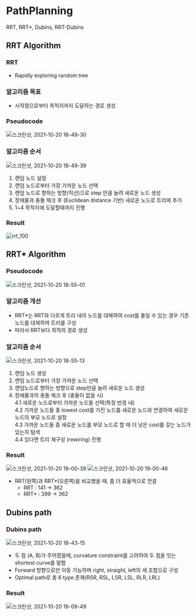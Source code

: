 # PathPlanning
RRT, RRT*, Dubins, RRT-Dubins

## RRT Algorithm
### RRT
- Rapidly exploring random tree

### 알고리즘 목표
- 시작점으로부터 목적지까지 도달하는 경로 생성

### Pseudocode
![스크린샷, 2021-10-20 18-49-30](https://user-images.githubusercontent.com/67509269/138074523-8acd360e-0493-4698-882e-d43d00be7382.png)

### 알고리즘 순서
![스크린샷, 2021-10-20 18-49-39](https://user-images.githubusercontent.com/67509269/138074569-495e84dd-43f2-41ce-aa34-8b700ee7cde0.png)

1. 랜덤 노드 설정
2. 랜덤 노드로부터 가장 가까운 노드 선택
3. 랜덤 노드로 향하는 방향(직선)으로 step 만큼 늘려 새로운 노드 생성
4. 장애물과 충돌 체크 후 (Euclidean distance 기반) 새로운 노드로 트리에 추가
5. 1~4 목적지에 도달할때까지 진행

### Result
![rrt_100](https://user-images.githubusercontent.com/67509269/138074610-5b16c7fe-6c64-4e40-9b5c-0d42655c0241.png)

## RRT* Algorithm
### Pseudocode
![스크린샷, 2021-10-20 18-55-01](https://user-images.githubusercontent.com/67509269/138074664-aea81450-1a4c-42d7-9a91-c2bfa9517ccc.png)

### 알고리즘 개선
- RRT*는 RRT와 다르게 트리 내의 노드를 대체하여 cost를 줄일 수 있는 경우 기존 노드를 대체하여 트리를 구성
- 따라서 RRT보다 최적의 경로 생성

### 알고리즘 순서
![스크린샷, 2021-10-20 18-55-13](https://user-images.githubusercontent.com/67509269/138074688-27d0a7e6-e023-4373-8405-13ca090b738e.png)

1. 랜덤 노드 생성
2. 랜덤 노드로부터 가장 가까운 노드 선택
3. 랜덤노드로 향하는 방향으로 step만큼 늘려 새로운 노드 생성
4. 장애물과의 충돌 체크 후 (충돌이 없을 시)  
  4.1 새로운 노드로부터 가까운 노드들 선택(특정 반경 내)  
  4.2 가까운 노드들 중 lowest cost를 가진 노드를 새로운 노드와 연결하여 새로운 노드의 부모 노드로 설정  
  4.3 가까운 노드들 중 새로운 노드를 부모 노드로 할 때 더 낮은 cost를 갖는 노드가 있는지 탐색  
  4.4 있다면 트리 재구성 (rewiring) 진행  

### Result
![스크린샷, 2021-10-20 19-00-39](https://user-images.githubusercontent.com/67509269/138074709-1901acb9-1687-443f-8d66-4fe2322ff0a4.png)
![스크린샷, 2021-10-20 19-00-46](https://user-images.githubusercontent.com/67509269/138074714-0eb8517d-4609-4a2f-a957-82fe5b478141.png)

- RRT(왼쪽)과 RRT*(오른쪽)을 비교했을 때, 좀 더 효율적으로 연결
    - RRT  : 141 -> 362
    - RRT* : 399 -> 362

## Dubins path
### Dubins path
![스크린샷, 2021-10-20 18-43-15](https://user-images.githubusercontent.com/67509269/138074811-5aa907f8-527c-4872-bf63-de92b194f4e9.png)

- 두 점 (A, B)가 주어졌을때, curvature constraint를 고려하여 두 점을 잇는 shortest curve를 말함
- Forward 방향으로만 이동 가능하며 right, straight, left의 세 조합으로 구성
- Optimal path로 총 6 type 존재(RSR, RSL, LSR, LSL, RLR, LRL)

### Result
![스크린샷, 2021-10-20 19-09-49](https://user-images.githubusercontent.com/67509269/138074904-36bd82cd-658b-469d-8082-412d98e30631.png)

